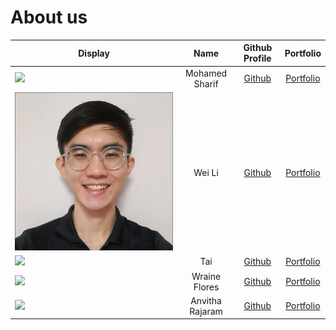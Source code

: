 # About us

Display |      Name       |              Github Profile               | Portfolio
--------|:---------------:|:-----------------------------------------:|:---------:
![](https://via.placeholder.com/100.png?text=Photo) | Mohamed Sharif  |    [Github](https://github.com/shxr3f)    | [Portfolio](team/shxr3f.md)
![tanweili](photos/tanweili.jpg) |     Wei Li      |   [Github](https://github.com/tanweili)   | [Portfolio](team/tanweili.md)
![](https://via.placeholder.com/100.png?text=Photo) |       Tai       |  [Github](https://github.com/kktai1512)   | [Portfolio](team/kktai1512.md)
![](https://via.placeholder.com/100.png?text=Photo) |  Wraine Flores  | [Github](https://github.com/wraineflores) | [Portfolio](team/wraineflores.md)
![](https://via.placeholder.com/100.png?text=Photo) | Anvitha Rajaram |  [Github](https://github.com/Anvitha-r)   | [Portfolio](team/Anvitha-r.md)
